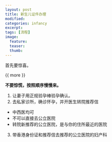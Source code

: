```yaml
---
layout: post
title: 新生儿证件办理
modified:
categories: infancy
excerpt:
tags: [流程]
image:
  feature:
  teaser:
  thumb:
---
```


首先要惊喜。

{{ more }}

**不要惊慌，按照顺序慢慢来。**

1. 让妻子用正规验孕棒验孕确认。
2. 去私家诊所，确诊怀孕，并开医生转院推荐信
  + 中西医均可
  + 不可以直接去公立医院
  + 转院新推荐的公立医院，是与你的住所最近的医院
3. 带香港身份证和推荐信去推荐的公立医院的妇产科

